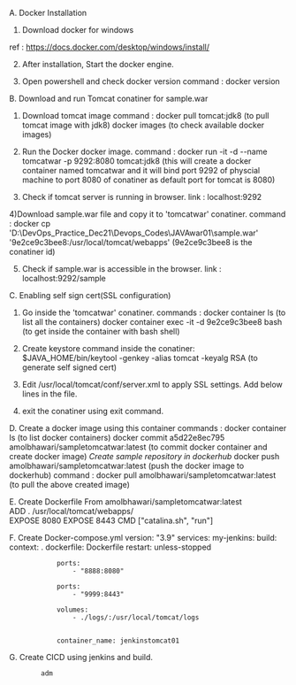
A. Docker Installation

1) Download docker for windows

ref : https://docs.docker.com/desktop/windows/install/

2) After installation, Start the docker engine.

3) Open powershell and check docker version 
	command : docker version


B. Download and run Tomcat conatiner for sample.war

1) Download tomcat image
	command	: docker pull tomcat:jdk8  (to pull tomcat image with jdk8)
		  docker images (to check available docker images)

2) Run the Docker docker image.
	command : docker run -it -d --name tomcatwar -p 9292:8080 tomcat:jdk8 (this will create a docker container named tomcatwar and it will bind port 9292 of physcial machine to port 8080 of conatiner as default port for tomcat is 8080)

3) Check if tomcat server is running in browser.
	link : localhost:9292

4)Download sample.war file and copy it to 'tomcatwar' conatiner.
	command	: docker cp 'D:\DevOps_Practice_Dec21\Devops_Codes\JAVAwar01\sample.war' '9e2ce9c3bee8:/usr/local/tomcat/webapps'  (9e2ce9c3bee8 is the conatiner id)
	          
5) Check if sample.war is accessible in the browser.
	link	: localhost:9292/sample
	
	
C. Enabling self sign cert(SSL configuration)

1) Go inside the 'tomcatwar' conatiner.
	commands :	docker container ls (to list all the containers)
				docker container exec -it -d 9e2ce9c3bee8 bash  (to get inside the container with bash shell)

2) 	Create keystore
			command inside the conatiner:  $JAVA_HOME/bin/keytool -genkey -alias tomcat -keyalg RSA  (to generate self signed cert)
			
3) Edit /usr/local/tomcat/conf/server.xml to apply SSL settings.
		Add below lines in the file.
		<Connector
           protocol="org.apache.coyote.http11.Http11NioProtocol"
           port="8443" maxThreads="200"
           scheme="https" secure="true" SSLEnabled="true"
           keystoreFile="${user.home}/.keystore" keystorePass="changeit"
           clientAuth="false" sslProtocol="TLS"/>
		   
4) exit the conatiner using exit command.

D. Create a docker image using this container
	commands :	docker container ls (to list docker containers)
				docker commit a5d22e8ec795 amolbhawari/sampletomcatwar:latest  (to commit docker container and create docker image)
				*Create sample repository in dockerhub*
				docker push amolbhawari/sampletomcatwar:latest  (push the docker image to dockerhub)
			    command :	docker pull amolbhawari/sampletomcatwar:latest 	(to pull the above created image)
				
E. 	Create Dockerfile
				From amolbhawari/sampletomcatwar:latest  
				ADD . /usr/local/tomcat/webapps/		 
				EXPOSE 8080
				EXPOSE 8443
				CMD ["catalina.sh", "run"]
			
			
F. Create Docker-compose.yml
				version: "3.9"
				services:
				my-jenkins:
				build:
				context: .
				dockerfile: Dockerfile
				restart: unless-stopped
    
  
				ports:
					- "8888:8080"

				ports:
					- "9999:8443"

				volumes:
					- ./logs/:/usr/local/tomcat/logs


				container_name: jenkinstomcat01
				

G. Create CICD using jenkins and build.				
		

			adm
	

	